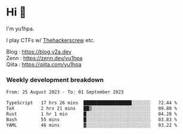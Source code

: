 # Hi 👋

I'm yu1hpa.

I play CTFs w/ [Thehackerscrew](https://www.thehackerscrew.team/) etc.

Blog : https://blog.y2a.dev  
Zenn : https://zenn.dev/yu1hpa  
Qiita : https://qiita.com/yu1hpa  

### Weekly development breakdown

<!--START_SECTION:waka-->

```txt
From: 25 August 2023 - To: 01 September 2023

TypeScript   17 hrs 26 mins  ██████████████████░░░░░░░   72.44 %
TeX          2 hrs 21 mins   ██▒░░░░░░░░░░░░░░░░░░░░░░   09.80 %
Rust         1 hr 1 min      █░░░░░░░░░░░░░░░░░░░░░░░░   04.28 %
Bash         55 mins         █░░░░░░░░░░░░░░░░░░░░░░░░   03.83 %
YAML         46 mins         ▓░░░░░░░░░░░░░░░░░░░░░░░░   03.22 %
```

<!--END_SECTION:waka-->

